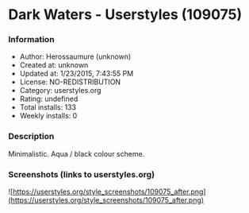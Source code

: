 # Dark Waters - Userstyles (109075)

### Information
- Author: Herossaumure (unknown)
- Created at: unknown
- Updated at: 1/23/2015, 7:43:55 PM
- License: NO-REDISTRIBUTION
- Category: userstyles.org
- Rating: undefined
- Total installs: 133
- Weekly installs: 0


### Description
Minimalistic. Aqua / black colour scheme.


### Screenshots (links to userstyles.org)
![https://userstyles.org/style_screenshots/109075_after.png](https://userstyles.org/style_screenshots/109075_after.png)


